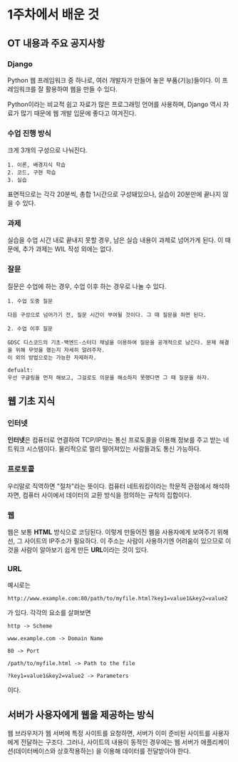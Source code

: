 # 1주차에서 배운 것
## OT 내용과 주요 공지사항
### Django
Python 웹 프레임워크 중 하나로, 여러 개발자가 만들어 놓은 부품(기능)들이다. 이 프레임워크를 잘 활용하여 웹을 만들 수 있다.

Python이라는 비교적 쉽고 자료가 많은 프로그래밍 언어를 사용하며, Django 역시 자료가 많기 때문에 웹 개발 입문에 좋다고 여겨진다.

### 수업 진행 방식
크게 3개의 구성으로 나눠진다.

    1. 이론, 배경지식 학습
    2. 코드, 구현 학습
    3. 실습

표면적으로는 각각 20분씩, 총합 1시간으로 구성돼있으나, 실습이 20분만에 끝나지 않을 수 있다. 

### 과제
실습을 수업 시간 내로 끝내지 못할 경우, 남은 실습 내용이 과제로 넘어가게 된다. 이 때문에, 추가 과제는 WIL 작성 외에는 없다.

### 잘뮨
질문은 수업에 하는 경우, 수업 이후 하는 경우로 나눌 수 있다.

    1. 수업 도중 질문

    다음 구성으로 넘어가기 전, 질문 시간이 부여될 것이다. 그 때 질문을 하면 된다.

    2. 수업 이후 질문

    GDSC 디스코드의 기초-백엔드-스터디 채널을 이용하여 질문을 공개적으로 남긴다. 문제 해결을 위해 무엇을 했는지 자세히 알려주자. 
    이 외의 방법으로는 가능한 자제하자.

    defualt:
    우선 구글링을 먼저 해보고, 그걸로도 의문을 해소하지 못했다면 그 때 질문을 하자.
        
## 웹 기초 지식
### 인터넷
**인터넷**은 컴퓨터로 연결하여 TCP/IP라는 통신 프로토콜을 이용해 정보를 주고 받는 네트워크 시스템이다. 물리적으로 멀리 떨어져있는 사람들과도 통신 가능하다.

### 프로토콜
우리말로 직역하면 "절차"라는 뜻이다. 컴퓨터 네트워킹이라는 학문적 관점에서 해석하자면, 컴퓨터 사이에서 데이터의 교환 방식을 정의하는 규칙의 집합이다.

### 웹
웹은 보통 **HTML** 방식으로 코딩된다. 이렇게 만들어진 웹을 사용자에게 보여주기 위해선, 그 사이트의 IP주소가 필요하다. 이 주소는 사람이 사용하기엔 어려움이 있으므로 이것을 사람이 알아보기 쉽게 만든 **URL**이라는 것이 있다.

### URL
예시로는 

    http://www.example.com:80/path/to/myfile.html?key1=value1&key2=value2

가 있다. 각각의 요소를 살펴보면

    http -> Scheme

    www.example.com -> Domain Name

    80 -> Port

    /path/to/myfile.html -> Path to the file

    ?key1=value1&key2=value2 -> Parameters

이다.    

## 서버가 사용자에게 웹을 제공하는 방식
웹 브라우저가 웹 서버에 특정 사이트를 요청하면, 서버가 이미 준비된 사이트를 사용자에게 전달하는 구조다. 그러나, 사이트의 내용이 동적인 경우에는 웹 서버가 애플리케이션(데이터베이스와 상호작용하는) 을 이용해 데이터를 전달받아야 한다.